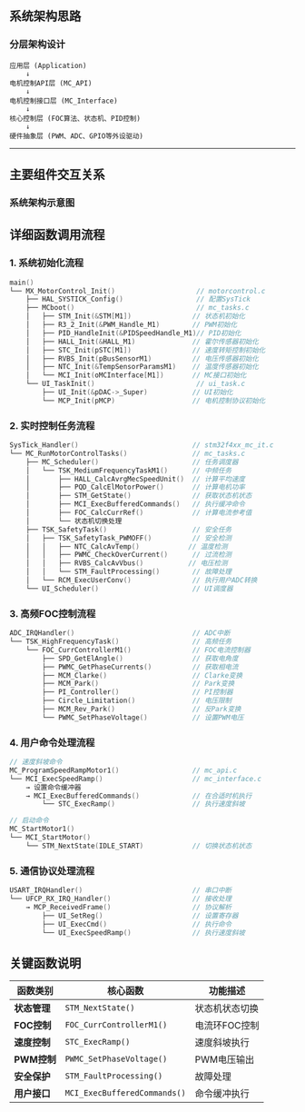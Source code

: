 ## 系统架构思路

### 分层架构设计
```
应用层 (Application)
    ↓
电机控制API层 (MC_API)
    ↓  
电机控制接口层 (MC_Interface) 
    ↓
核心控制层 (FOC算法、状态机、PID控制)
    ↓
硬件抽象层 (PWM、ADC、GPIO等外设驱动)
```
---
## 主要组件交互关系

### 系统架构示意图


## 详细函数调用流程

### 1. **系统初始化流程**
```c
main()
└── MX_MotorControl_Init()                    // motorcontrol.c
    ├── HAL_SYSTICK_Config()                  // 配置SysTick
    ├── MCboot()                              // mc_tasks.c
    │   ├── STM_Init(&STM[M1])               // 状态机初始化
    │   ├── R3_2_Init(&PWM_Handle_M1)        // PWM初始化
    │   ├── PID_HandleInit(&PIDSpeedHandle_M1)// PID初始化
    │   ├── HALL_Init(&HALL_M1)              // 霍尔传感器初始化
    │   ├── STC_Init(pSTC[M1])               // 速度转矩控制初始化
    │   ├── RVBS_Init(pBusSensorM1)          // 电压传感器初始化
    │   ├── NTC_Init(&TempSensorParamsM1)    // 温度传感器初始化
    │   └── MCI_Init(oMCInterface[M1])       // MC接口初始化
    └── UI_TaskInit()                         // ui_task.c
        ├── UI_Init(&pDAC->_Super)           // UI初始化
        └── MCP_Init(pMCP)                   // 电机控制协议初始化
```

### 2. **实时控制任务流程**
```c
SysTick_Handler()                            // stm32f4xx_mc_it.c
└── MC_RunMotorControlTasks()                // mc_tasks.c
    ├── MC_Scheduler()                       // 任务调度器
    │   └── TSK_MediumFrequencyTaskM1()      // 中频任务
    │       ├── HALL_CalcAvrgMecSpeedUnit()  // 计算平均速度
    │       ├── PQD_CalcElMotorPower()       // 计算电机功率
    │       ├── STM_GetState()               // 获取状态机状态
    │       ├── MCI_ExecBufferedCommands()   // 执行缓冲命令
    │       ├── FOC_CalcCurrRef()            // 计算电流参考值
    │       └── 状态机切换处理
    ├── TSK_SafetyTask()                     // 安全任务
    │   ├── TSK_SafetyTask_PWMOFF()          // 安全检测
    │   │   ├── NTC_CalcAvTemp()            // 温度检测
    │   │   ├── PWMC_CheckOverCurrent()      // 过流检测
    │   │   ├── RVBS_CalcAvVbus()           // 电压检测
    │   │   └── STM_FaultProcessing()        // 故障处理
    │   └── RCM_ExecUserConv()               // 执行用户ADC转换
    └── UI_Scheduler()                       // UI调度器
```

### 3. **高频FOC控制流程**
```c
ADC_IRQHandler()                             // ADC中断
└── TSK_HighFrequencyTask()                  // 高频任务
    └── FOC_CurrControllerM1()               // FOC电流控制器
        ├── SPD_GetElAngle()                 // 获取电角度
        ├── PWMC_GetPhaseCurrents()          // 获取相电流
        ├── MCM_Clarke()                     // Clarke变换
        ├── MCM_Park()                       // Park变换
        ├── PI_Controller()                  // PI控制器
        ├── Circle_Limitation()              // 电压限制
        ├── MCM_Rev_Park()                   // 反Park变换
        └── PWMC_SetPhaseVoltage()           // 设置PWM电压
```

### 4. **用户命令处理流程**
```c
// 速度斜坡命令
MC_ProgramSpeedRampMotor1()                  // mc_api.c
└── MCI_ExecSpeedRamp()                      // mc_interface.c
    → 设置命令缓冲器
    → MCI_ExecBufferedCommands()             // 在合适时机执行
        └── STC_ExecRamp()                   // 执行速度斜坡

// 启动命令
MC_StartMotor1()
└── MCI_StartMotor()
    └── STM_NextState(IDLE_START)            // 切换状态机状态
```

### 5. **通信协议处理流程**
```c
USART_IRQHandler()                           // 串口中断
└── UFCP_RX_IRQ_Handler()                    // 接收处理
    → MCP_ReceivedFrame()                    // 协议解析
        ├── UI_SetReg()                      // 设置寄存器
        ├── UI_ExecCmd()                     // 执行命令
        └── UI_ExecSpeedRamp()               // 执行速度斜坡
```

## 关键函数说明

| 函数类别 | 核心函数 | 功能描述 |
|---------|----------|----------|
| **状态管理** | `STM_NextState()` | 状态机状态切换 |
| **FOC控制** | `FOC_CurrControllerM1()` | 电流环FOC控制 |
| **速度控制** | `STC_ExecRamp()` | 速度斜坡执行 |
| **PWM控制** | `PWMC_SetPhaseVoltage()` | PWM电压输出 |
| **安全保护** | `STM_FaultProcessing()` | 故障处理 |
| **用户接口** | `MCI_ExecBufferedCommands()` | 命令缓冲执行 |
